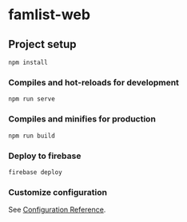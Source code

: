 # famlist-web

## Project setup
```
npm install
```

### Compiles and hot-reloads for development
```
npm run serve
```

### Compiles and minifies for production
```
npm run build
```

### Deploy to firebase
```
firebase deploy
```

### Customize configuration
See [Configuration Reference](https://cli.vuejs.org/config/).
